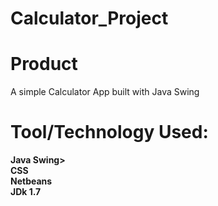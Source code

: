 # Calculator_Project

# Product
A simple Calculator App built with Java Swing

# Tool/Technology Used:
**Java Swing>**<br />
**CSS**<br />
**Netbeans**<br />
**JDk 1.7**<br />

